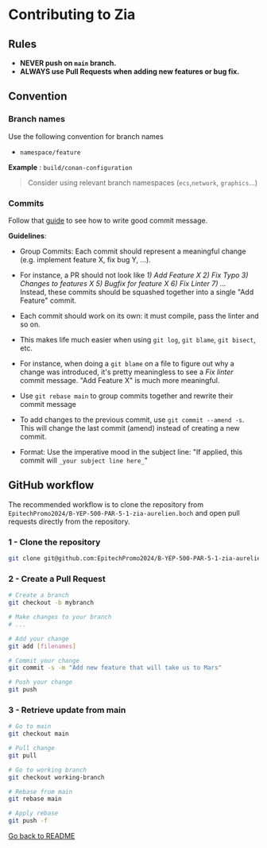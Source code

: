 # Contributing to Zia

## Rules

- **NEVER push on `main` branch.**
- **ALWAYS use Pull Requests when adding new features or bug fix.** 

## Convention

### Branch names

Use the following convention for branch names

- `namespace/feature`

**Example** : `build/conan-configuration`

> Consider using relevant branch namespaces (`ecs`,`network`, `graphics`...)

### Commits

Follow that [guide](https://chris.beams.io/posts/git-commit/) to see how to write good commit message.

**Guidelines**:
  - Group Commits: Each commit should represent a meaningful change (e.g. implement
    feature X, fix bug Y, ...).

  - For instance, a PR should not look like _1) Add Feature X 2) Fix Typo 3) Changes to features X 5) Bugfix for feature X 6) Fix Linter 7) ..._<br>
    Instead, these commits should be squashed together into a single "Add Feature" commit.

  - Each commit should work on its own: it must compile, pass the linter and so on.

  - This makes life much easier when using `git log`, `git blame`, `git bisect`, etc.

  - For instance, when doing a `git blame` on a file to figure out why a change
    was introduced, it's pretty meaningless to see a _Fix linter_ commit message.
    "Add Feature X" is much more meaningful.

  - Use `git rebase main` to group commits together and rewrite their commit message

  - To add changes to the previous commit, use `git commit --amend -s`. This will
    change the last commit (amend) instead of creating a new commit.

  - Format: Use the imperative mood in the subject line: "If applied, this commit
    will `_your subject line here_`"

## GitHub workflow

The recommended workflow is to clone the repository from `EpitechPromo2024/B-YEP-500-PAR-5-1-zia-aurelien.boch` and open pull requests directly from the repository.

### 1 - Clone the repository

```sh
git clone git@github.com:EpitechPromo2024/B-YEP-500-PAR-5-1-zia-aurelien.boch
```

### 2 - Create a Pull Request

```sh
# Create a branch
git checkout -b mybranch

# Make changes to your branch
# ...

# Add your change
git add [filenames]

# Commit your change
git commit -s -m "Add new feature that will take us to Mars"

# Push your change
git push
```

### 3 - Retrieve update from main

```sh
# Go to main
git checkout main 

# Pull change
git pull

# Go to working branch
git checkout working-branch

# Rebase from main
git rebase main

# Apply rebase
git push -f
```

[Go back to README](./README.md)
